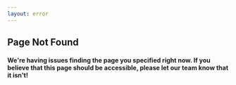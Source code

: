 ```yaml
---
layout: error
---
```

## Page Not Found
#### We're having issues finding the page you specified right now. If you believe that this page should be accessible, please let our team know that it isn't!
